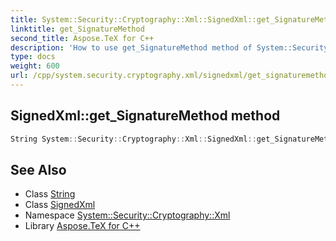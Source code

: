 ```yaml
---
title: System::Security::Cryptography::Xml::SignedXml::get_SignatureMethod method
linktitle: get_SignatureMethod
second_title: Aspose.TeX for C++
description: 'How to use get_SignatureMethod method of System::Security::Cryptography::Xml::SignedXml class in C++.'
type: docs
weight: 600
url: /cpp/system.security.cryptography.xml/signedxml/get_signaturemethod/
---
```

## SignedXml::get_SignatureMethod method




```cpp
String System::Security::Cryptography::Xml::SignedXml::get_SignatureMethod()
```

## See Also

* Class [String](../../../system/string/)
* Class [SignedXml](../)
* Namespace [System::Security::Cryptography::Xml](../../)
* Library [Aspose.TeX for C++](../../../)
